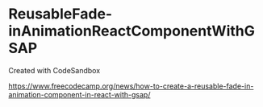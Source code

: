 # ReusableFade-inAnimationReactComponentWithGSAP
Created with CodeSandbox

https://www.freecodecamp.org/news/how-to-create-a-reusable-fade-in-animation-component-in-react-with-gsap/
